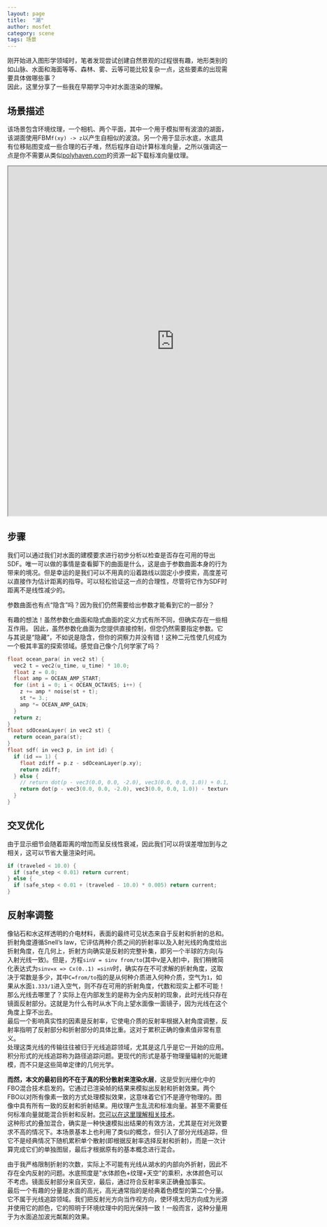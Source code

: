 ```yaml
---
layout: page
title:  "湖"
author: mosfet
category: scene
tags: 场景
---
```

刚开始进入图形学领域时，笔者发现尝试创建自然景观的过程很有趣，地形类别的如山脉、水面和海面等等、森林、雾、云等可能比较复杂一点，这些要素的出现需要具体做哪些事？  
因此，这里分享了一些我在早期学习中对水面渲染的理解。  

## 场景描述
该场景包含环境纹理，一个相机、两个平面，其中一个用于模拟带有波浪的湖面，该湖面使用FBM`f(xy) -> z`以产生自相似的波浪。另一个用于显示水底，水底具有位移贴图变成一些合理的石子堆，然后程序自动计算标准向量，之所以强调这一点是你不需要从类似[polyhaven.com](https://polyhaven.com/textures)的资源一起下载标准向量纹理。  

<iframe src="https://editor.p5js.org/mosfet-archive/full/3ZQ76doA9" width="760" height="800"></iframe>

## 步骤
我们可以通过我们对水面的建模要求进行初步分析以检查是否存在可用的导出SDF。唯一可以做的事情是查看脚下的曲面是什么，这是由于参数曲面本身的行为带来的境况。但是幸运的是我们可以不用真的沿着路线以固定小步摸索，高度差可以直接作为估计距离的指导。可以轻松验证这一点的合理性，尽管将它作为SDF时距离不是线性减少的。  

<div class="x la bdl2 pdl2 sk bg-gunmetal05 tx-antiqueRuby1">
<p>
参数曲面也有点“隐含”吗？因为我们仍然需要给出参数才能看到它的一部分？  
</p>

<p>
有趣的想法！虽然参数化曲面和隐式曲面的定义方式有所不同，但确实存在一些相互作用。
因此，虽然参数化曲面为您提供直接控制，但您仍然需要指定参数。它与其说是“隐藏”，不如说是隐含，但你的洞察力并没有错！这种二元性使几何成为一个极其丰富的探索领域。感觉自己像个几何学家了吗？
</p>
</div>

```cpp
float ocean_para( in vec2 st) {
  vec2 t = vec2(u_time, u_time) * 10.0;
  float z = 0.0;
  float amp = OCEAN_AMP_START;
  for (int i = 0; i < OCEAN_OCTAVES; i++) {
    z += amp * noise(st + t);
    st *= 3.;
    amp *= OCEAN_AMP_GAIN;
  }
  return z;
}
float sdOceanLayer( in vec2 st) {
  return ocean_para(st);
}
float sdf( in vec3 p, in int id) {
  if (id == 1) {
    float zdiff = p.z - sdOceanLayer(p.xy);
    return zdiff;
  } else {
    // return dot(p - vec3(0.0, 0.0, -2.0), vec3(0.0, 0.0, 1.0)) + 0.1;
    return dot(p - vec3(0.0, 0.0, -2.0), vec3(0.0, 0.0, 1.0)) - textureLoad(p, 2).x;
  }
}
```

## 交叉优化
由于显示细节会随着距离的增加而呈反线性衰减，因此我们可以将误差增加到与之相关，这可以节省大量渲染时间。
```cpp
if (traveled < 10.0) {
  if (safe_step < 0.01) return current;
} else {
  if (safe_step < 0.01 + (traveled - 10.0) * 0.005) return current;
}
```

## 反射率调整
像钻石和水这样透明的介电材料，表面的最终可见状态来自于反射和折射的总和。折射角度遵循Snell’s law，它评估两种介质之间的折射率以及入射光线的角度给出折射角度，在几何上，折射方向确实是反射的完整补集，即另一个半球的方向(与入射光线一致)。但是，方程`sinV = sinv from/to`(其中v是入射)中，我们稍微简化表达式为`sinv=x => Cx(0..1) =sinV`时，确实存在不可求解的折射角度，这取决于常数是多少，其中`C=from/to`指的是从何种介质进入何种介质，空气为`1`，如果从水面`1.333/1`进入空气，则不存在可用的折射角度，代数和现实上都不可能！那么光线去哪里了？实际上在内部发生的是称为全内反射的现象，此时光线只存在镜面反射部分。这就是为什么有时从水下向上望水面像一面镜子，因为光线在这个角度上穿不出去。  
最后一个影响真实性的因素是反射率，它使电介质的反射率根据入射角度调整，反射率指明了反射部分和折射部分的具体比重。这对于累积正确的像素值非常有意义。    
处理这类光线的传输往往被归于光线追踪领域，尤其是这几乎是它一开始的应用。积分形式的光线追踪称为路径追踪问题。更现代的形式是基于物理量辐射的光能建模，而不只是这些简单定律的几何光学。  

**而然，本文的最初目的不在于真的积分散射来渲染水层**，这是受到光栅化中的FBO混合技术启发的。它通过已渲染帧的结果来模拟出反射和折射效果。两个FBO以对所有像素一致的方式处理模拟效果，这意味着它们不是遵守物理的。图像中具有所有一致的反射和折射结果。用纹理产生乱流和标准向量。甚至不需要任何标准向量就能混合折射和反射。[您可以在这里理解相关技术](https://www.youtube.com/watch?v=LgnLB07HDSw&t=69s)。  
这种形式的叠加混合，确实是一种快速模拟出结果的有效方法，尤其是在对光效要求不高的情况下。本场景基本上也利用了类似的概念，但引入了部分光线追踪，但它不是经典情况下随机累积单个散射(即根据反射率选择反射和折射)，而是一次计算完成它们的单独图层，最后才根据原有的基本概念进行混合。  

由于我严格限制折射的次数，实际上不可能有光线从湖水的内部向外折射，因此不存在全内反射的问题。水底照度是"水体颜色+纹理+天空"的乘积，水体颜色可以不考虑。镜面反射部分来自天空，最后，通过符合反射率来正确叠加事实。  
最后一个有趣的分量是水面的高光，高光通常指的是经典着色模型的第二个分量。它不属于光线追踪领域。我们把反射光方向当作视方向，使环境太阳方向成为光源并使用它的颜色，它的照明于环境纹理中的阳光保持一致！一般而言，这种分量用于为水面追加波光粼粼的效果。  